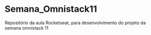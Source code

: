 # Semana_Omnistack11
Repositório da aula Rocketseat, para desenvolvimento do projeto da semana omnistack 11
